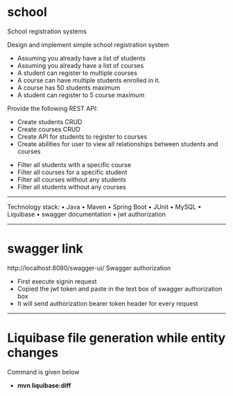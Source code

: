 # school
School registration systems

Design and implement simple school registration system
- Assuming you already have a list of students
- Assuming you already have a list of courses
- A student can register to multiple courses
- A course can have multiple students enrolled in it.
- A course has 50 students maximum
- A student can register to 5 course maximum

Provide the following REST API:
- Create students CRUD
- Create courses CRUD
- Create API for students to register to courses
- Create abilities for user to view all relationships between students and courses
+ Filter all students with a specific course
+ Filter all courses for a specific student
+ Filter all courses without any students
+ Filter all students without any courses
-----------------------------------------------------------------------

Technology stack:
• Java
• Maven
• Spring Boot
• JUnit
• MySQL
• Liquibase
• swagger documentation
• jwt authorization

-----------------------------------------------------------------------
# swagger link
http://localhost:8080/swagger-ui/
Swagger authorization
- First execute signin request 
- Copied the jwt token and paste in the text box of swagger authorization box
- It will send authorization bearer token header for every request


-----------------------------------------------------------------------
# Liquibase file generation while entity changes
Command is given below
- **mvn liquibase:diff**


